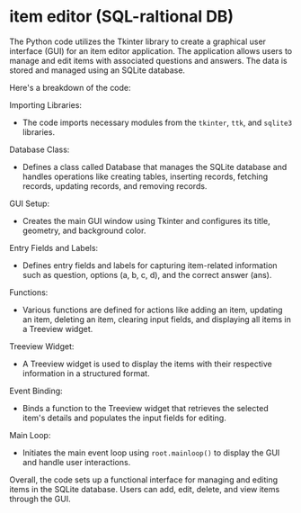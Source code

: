# item editor (SQL-raltional DB)

The Python code utilizes the Tkinter library to create a graphical user interface (GUI) for an item editor application. The application allows users to manage and edit items with associated questions and answers. The data is stored and managed using an SQLite database.

Here's a breakdown of the code:

Importing Libraries:
- The code imports necessary modules from the `tkinter`, `ttk`, and `sqlite3` libraries.

Database Class:
- Defines a class called Database that manages the SQLite database and handles operations like creating tables, inserting records, fetching records, updating records, and removing records.

GUI Setup:
- Creates the main GUI window using Tkinter and configures its title, geometry, and background color.

Entry Fields and Labels:
- Defines entry fields and labels for capturing item-related information such as question, options (a, b, c, d), and the correct answer (ans).

Functions:
- Various functions are defined for actions like adding an item, updating an item, deleting an item, clearing input fields, and displaying all items in a Treeview widget.

Treeview Widget:
- A Treeview widget is used to display the items with their respective information in a structured format.

Event Binding:
- Binds a function to the Treeview widget that retrieves the selected item's details and populates the input fields for editing.

Main Loop:
- Initiates the main event loop using `root.mainloop()` to display the GUI and handle user interactions.

Overall, the code sets up a functional interface for managing and editing items in the SQLite database. Users can add, edit, delete, and view items through the GUI.
